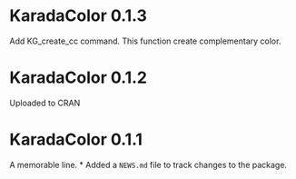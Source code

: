 # KaradaColor 0.1.3

Add KG_create_cc command. This function create complementary color.

# KaradaColor 0.1.2

Uploaded to CRAN

# KaradaColor 0.1.1

A memorable line. \* Added a `NEWS.md` file to track changes to the package.
